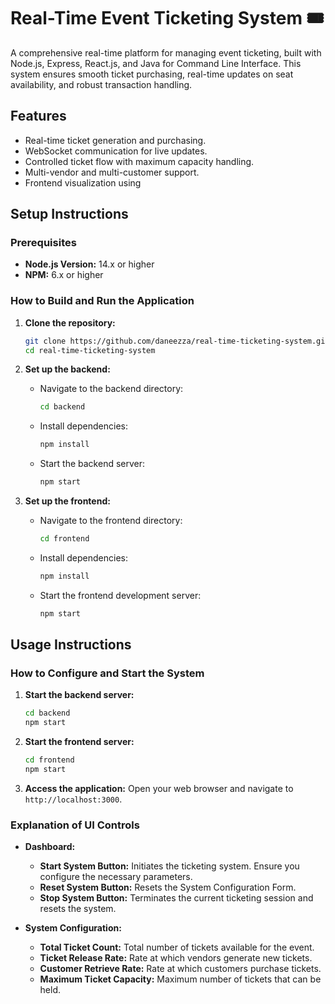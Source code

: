 # Real-Time Event Ticketing System 🎟️

A comprehensive real-time platform for managing event ticketing, built with Node.js, Express, React.js, and Java for Command Line Interface. This system ensures smooth ticket purchasing, real-time updates on seat availability, and robust transaction handling.

## Features

- Real-time ticket generation and purchasing.
- WebSocket communication for live updates.
- Controlled ticket flow with maximum capacity handling.
- Multi-vendor and multi-customer support.
- Frontend visualization using

## Setup Instructions

### Prerequisites

- **Node.js Version:** 14.x or higher
- **NPM:** 6.x or higher

### How to Build and Run the Application

1. **Clone the repository:**

    ```sh
    git clone https://github.com/daneezza/real-time-ticketing-system.git
    cd real-time-ticketing-system
    ```

2. **Set up the backend:**

    - Navigate to the backend directory:
      ```sh
      cd backend
      ```

    - Install dependencies:
        ```sh
      npm install
        ```

    - Start the backend server:
        ```sh
       npm start
        ```

3. **Set up the frontend:**

    - Navigate to the frontend directory:
        ```sh
      cd frontend
        ```

    - Install dependencies:
        ```sh
       npm install
        ```

    - Start the frontend development server:
        ```sh
       npm start
        ```

## Usage Instructions

### How to Configure and Start the System

1. **Start the backend server:**

    ```sh
    cd backend
    npm start
    ```

2. **Start the frontend server:**

    ```sh
    cd frontend
    npm start
    ```

3. **Access the application:**
    Open your web browser and navigate to `http://localhost:3000`.

### Explanation of UI Controls

- **Dashboard:**
  - **Start System Button:** Initiates the ticketing system. Ensure you configure the necessary parameters.
  - **Reset System Button:** Resets the System Configuration Form.
  - **Stop System Button:** Terminates the current ticketing session and resets the system.

- **System Configuration:**
  - **Total Ticket Count:** Total number of tickets available for the event.
  - **Ticket Release Rate:** Rate at which vendors generate new tickets.
  - **Customer Retrieve Rate:** Rate at which customers purchase tickets.
  - **Maximum Ticket Capacity:** Maximum number of tickets that can be held.
